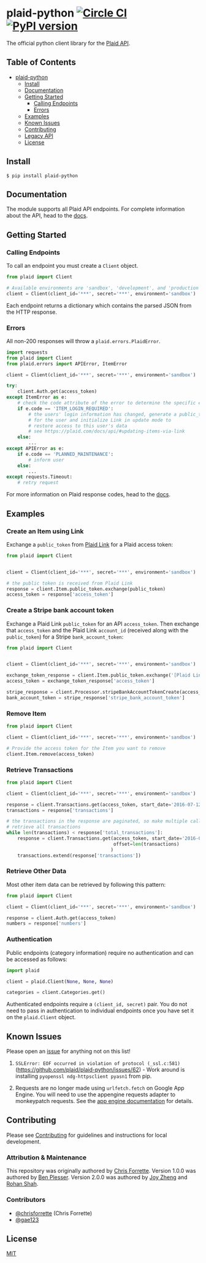 plaid-python  [![Circle CI](https://circleci.com/gh/plaid/plaid-python.svg?style=svg&circle-token=02afb22cf19d78230650df63f9b62c1ba3aa0d93)](https://circleci.com/gh/plaid/plaid-python) [![PyPI version](https://badge.fury.io/py/plaid-python.svg)](https://badge.fury.io/py/plaid-python)
============

The official python client library for the [Plaid API][1].

## Table of Contents

- [plaid-python](#plaid-python)
  * [Install](#install)
  * [Documentation](#documentation)
  * [Getting Started](#getting-started)
    + [Calling Endpoints](#calling-endpoints)
    + [Errors](#errors)
  * [Examples](#examples)
  * [Known Issues](#known-issues)
  * [Contributing](#contributing)
  * [Legacy API](#legacy-api)
  * [License](#license)

## Install

```console
$ pip install plaid-python
```

## Documentation

The module supports all Plaid API endpoints.  For complete information about
the API, head to the [docs][2].

## Getting Started

### Calling Endpoints

To call an endpoint you must create a `Client` object.

```python
from plaid import Client

# Available environments are 'sandbox', 'development', and 'production'.
client = Client(client_id='***', secret='***', environment='sandbox')
```

Each endpoint returns a dictionary which contains the parsed JSON from the
HTTP response.

### Errors

All non-200 responses will throw a `plaid.errors.PlaidError`.

```python
import requests
from plaid import Client
from plaid.errors import APIError, ItemError

client = Client(client_id='***', secret='***', environment='sandbox')

try:
    client.Auth.get(access_token)
except ItemError as e:
    # check the code attribute of the error to determine the specific error
    if e.code == 'ITEM_LOGIN_REQUIRED':
        # the users' login information has changed, generate a public_token
        # for the user and initialize Link in update mode to
        # restore access to this user's data
        # see https://plaid.com/docs/api/#updating-items-via-link
    else:
        ...
except APIError as e:
    if e.code == 'PLANNED_MAINTENANCE':
        # inform user
    else:
        ...
except requests.Timeout:
    # retry request
```

For more information on Plaid response codes, head to the [docs][3].


## Examples

### Create an Item using Link
Exchange a `public_token` from [Plaid Link][4] for a Plaid access token:
```python
from plaid import Client


client = Client(client_id='***', secret='***', environment='sandbox')

# the public token is received from Plaid Link
response = client.Item.public_token.exchange(public_token)
access_token = response['access_token']
```

### Create a Stripe bank account token

Exchange a Plaid Link `public_token` for an API `access_token`.  Then exchange
that `access_token` and the Plaid Link `account_id` (received along with the
`public_token`) for a Stripe `bank_account_token`:

```python
from plaid import Client


client = Client(client_id='***', secret='***', environment='sandbox')

exchange_token_response = client.Item.public_token.exchange('[Plaid Link public_token]')
access_token = exchange_token_response['access_token']

stripe_response = client.Processor.stripeBankAccountTokenCreate(access_token, '[Account ID]')
bank_account_token = stripe_response['stripe_bank_account_token']
```

### Remove Item

```python
from plaid import Client

client = Client(client_id='***', secret='***', environment='sandbox')

# Provide the access token for the Item you want to remove
client.Item.remove(access_token)
```

### Retrieve Transactions
```python
from plaid import Client

client = Client(client_id='***', secret='***', environment='sandbox')

response = client.Transactions.get(access_token, start_date='2016-07-12', end_date='2017-01-09')
transactions = response['transactions']

# the transactions in the response are paginated, so make multiple calls while increasing the offset to
# retrieve all transactions
while len(transactions) < response['total_transactions']:
    response = client.Transactions.get(access_token, start_date='2016-07-12', end_date='2017-01-09',
                                       offset=len(transactions)
                                      )
    transactions.extend(response['transactions'])
```

### Retrieve Other Data
Most other item data can be retrieved by following this pattern:
```python
from plaid import Client

client = Client(client_id='***', secret='***', environment='sandbox')

response = client.Auth.get(access_token)
numbers = response['numbers']
```

### Authentication

Public endpoints (category information) require no authentication and can be
accessed as follows:

```python
import plaid

client = plaid.Client(None, None, None)

categories = client.Categories.get()
```

Authenticated endpoints require a `(client_id, secret)` pair.
You do not need to pass in authentication to
individual endpoints once you have set it on the `plaid.Client` object.

## Known Issues

Please open an [issue][5] for anything not on this list!

1. `SSLError: EOF occurred in violation of protocol (_ssl.c:581)`
(https://github.com/plaid/plaid-python/issues/62) -
Work around is installing `pyopenssl ndg-httpsclient pyasn1` from pip.

2. Requests are no longer made using `urlfetch.fetch` on Google App Engine. You will need to use the appengine requests
adapter to monkeypatch requests. See the [app engine documentation][8] for details.

## Contributing

Please see [Contributing](CONTRIBUTING.md) for guidelines and instructions
for local development.

### Attribution & Maintenance

This repository was originally authored by [Chris Forrette](https://github.com/chrisforrette).
Version 1.0.0 was authored by [Ben Plesser](https://github.com/Bpless).
Version 2.0.0 was authored by [Joy Zheng](https://github.com/joyzheng) and
[Rohan Shah](https://github.com/r-ohan).

### Contributors
- [@chrisforrette](https://github.com/chrisforrette) (Chris Forrette)
- [@gae123](https://github.com/gae123)

## License
[MIT][6]

[1]: https://plaid.com
[2]: https://plaid.com/docs/api
[3]: https://plaid.com/docs/api#errors
[4]: https://github.com/plaid/link
[5]: https://github.com/plaid/plaid-python/issues/new
[6]: https://github.com/plaid/plaid-python/blob/master/LICENSE
[7]: https://plaid.github.io/plaid-python/contents.html
[8]: https://cloud.google.com/appengine/docs/python/issue-requests
[9]: https://blog.plaid.com/improving-our-api/
[10]: https://github.com/plaid/plaid-python-legacy
[api-upgrades]: https://plaid.com/docs/api-upgrades/
